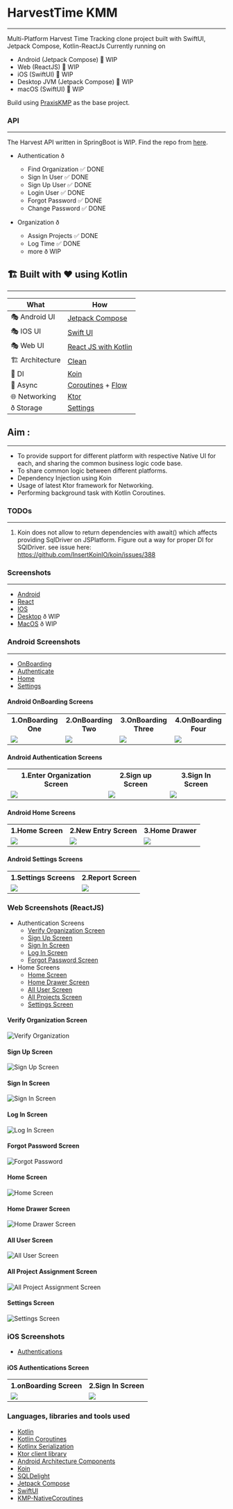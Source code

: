 # HarvestTime KMM
--------------------
Multi-Platform Harvest Time Tracking clone project built with SwiftUI, Jetpack Compose,
Kotlin-ReactJs Currently running on

* Android (Jetpack Compose) 🚧 WIP
* Web (ReactJS) 🚧 WIP
* iOS (SwiftUI) 🚧 WIP
* Desktop JVM (Jetpack Compose) 🚧 WIP
* macOS (SwiftUI) 🚧 WIP

Build using [PraxisKMP](https://github.com/mutualmobile/PraxisKMP) as the base project.

### API
-----------
The Harvest API written in SpringBoot is WIP. Find the repo
from [here](https://github.com/mutualmobile/HarvestAPISpring).

- Authentication ð
    - Find Organization ✅ DONE
    - Sign In User ✅ DONE
    - Sign Up User ✅ DONE
    - Login User ✅ DONE
    - Forgot Password ✅ DONE
    - Change Password ✅ DONE

- Organization ð
    - Assign Projects ✅ DONE
    - Log Time ✅ DONE
    - more ð WIP

## 🏗️️ Built with ❤️ using Kotlin
--------------------------------------

| What            | How                        |
|----------------	|------------------------------	|
| 🎭 Android UI   | [Jetpack Compose](https://developer.android.com/jetpack/compose)                |
| 🎭 IOS UI   | [Swift UI](https://developer.apple.com/documentation/swiftui/)                |
| 🎭 Web UI   | [React JS with Kotlin](https://play.kotlinlang.org/hands-on/Building%20Web%20Applications%20with%20React%20and%20Kotlin%20JS/01_Introduction)                |
| 🏗 Architecture    | [Clean](https://blog.cleancoder.com/uncle-bob/2012/08/13/the-clean-architecture.html)                            |
| 💉 DI                | [Koin](https://insert-koin.io/)                        |
| 🌊 Async            | [Coroutines](https://kotlinlang.org/docs/coroutines-overview.html) + [Flow](https://kotlin.github.io/kotlinx.coroutines/kotlinx-coroutines-core/kotlinx.coroutines.flow/-flow/)                |
| 🌐 Networking        | [Ktor](https://ktor.io/)                        |
| ð Storage       | [Settings](https://github.com/russhwolf/multiplatform-settings)                        |

## Aim :
------------------

- To provide support for different platform with respective Native UI for each, and sharing the
  common business logic code base.
- To share common logic between different platforms.
- Dependency Injection using Koin
- Usage of latest Ktor framework for Networking.
- Performing background task with Kotlin Coroutines.

### TODOs
---------------

1. Koin does not allow to return dependencies with await() which affects providing SqlDriver on
   JSPlatform. Figure out a way for proper DI for SQlDriver. see issue
   here: https://github.com/InsertKoinIO/koin/issues/388

### Screenshots
-------------------------

- [Android](#-android-screenshots)
- [React](#web-screenshots-reactjs)
- [IOS]()
- [Desktop]() ð WIP
- [MacOS]() ð WIP

### Android Screenshots
---------------------

- [OnBoarding](#android-onboarding-screens)
- [Authenticate](#android-authentication-screens)
- [Home](#android-home-screens)
- [Settings](#android-settings-screens)

#### Android OnBoarding Screens

<table style="width:100%">
  <tr>
    <th>1.OnBoarding One</th>
    <th>2.OnBoarding Two</th> 
    <th>3.OnBoarding Three</th>
    <th>4.OnBoarding Four</th> 
  </tr>
  <tr>
    <td><img src = "art/android_screenshots/android_onboarding_one.png" /></td> 
    <td><img src = "art/android_screenshots/android_onboarding_two.png" /></td>
    <td><img src = "art/android_screenshots/android_onboarding_three.png" /></td> 
    <td><img src = "art/android_screenshots/android_onboarding_four.pngg" /></td>
  </tr>
</table>

#### Android Authentication Screens

<table style="width:100%">
  <tr>
    <th>1.Enter Organization Screen</th>
    <th>2.Sign up Screen</th> 
    <th>3.Sign In Screen</th>
  </tr>
  <tr>
    <td><img src = "art/android_screenshots/android_enter_org_screen.png" /></td> 
    <td><img src = "art/android_screenshots/android_sign_up.png" /></td>
    <td><img src = "art/android_screenshots/android_harvest_sign_in.png" /></td> 
  </tr>
</table>

#### Android Home Screens

<table style="width:100%">
  <tr>
    <th>1.Home Screen</th>
    <th>2.New Entry Screen</th> 
     <th>3.Home Drawer</th>
  </tr>
  <tr>
    <td><img src = "art/android_screenshots/android_home_screen.png" /></td> 
    <td><img src = "art/android_screenshots/android_new_entry_screen.png" /></td>
    <td><img src = "art/android_screenshots/android_home_drawer.png" /></td> 
  </tr>
</table>

#### Android Settings Screens

<table style="width:100%">
  <tr>
    <th>1.Settings Screens</th>
    <th>2.Report Screen</th> 
  </tr>
  <tr>
    <td><img src = "art/android_screenshots/android_setting_screen.png" /></td> 
    <td><img src = "art/android_screenshots/android_report_screen.png" /></td>
  </tr>
</table>

### Web Screenshots (ReactJS)
- Authentication Screens
  - [Verify Organization Screen](#verify-organization-screen)
  - [Sign Up Screen](#sign-up-screen)
  - [Sign In Screen](#sign-in-screen) 
  - [Log In Screen](#log-in-screen) 
  - [Forgot Password Screen](#forgot-password-screen) 
- Home Screens
  - [Home Screen](#home-screen) 
  - [Home Drawer Screen](#home-drawer-screen) 
  - [All User Screen](#all-user-screen) 
  - [All Projects Screen](#all-project-screen)
  - [Settings Screen](#settings-screen)

#### Verify Organization Screen
![Verify Organization](art/react/web_enter_org_screen.png)

#### Sign Up Screen
![Sign Up Screen](art/react/web_sign_up_screen.png)

#### Sign In Screen
![Sign In Screen](art/react/web_sign_in_form.png)

#### Log In Screen
![Log In Screen](art/react/web_login_screen.png)

#### Forgot Password Screen
![Forgot Password](art/react/web_forgot_password_screen.png)

#### Home Screen
![Home Screen](art/react/web_home_Screen.png)

#### Home Drawer Screen
![Home Drawer Screen](art/react/web_drawer_screen.png)

#### All User Screen
![All User Screen](art/react/web_all_users.png)

#### All Project Assignment Screen
![All Project Assignment Screen](art/react/web_project_assignments_screen.png)

#### Settings Screen
![Settings Screen](art/react/web_settings_screen.png)


### iOS Screenshots

- [Authentications](#ios-authentications-screen)

#### iOS Authentications Screen

<table style="width:100%">
  <tr>
    <th>1.onBoarding Screen</th>
    <th>2.Sign In Screen</th> 
  </tr>
  <tr>
    <td><img src = "art/ios/ios_onBoarding_one.png" /></td> 
    <td><img src = "art/ios/ios_sign_in.jpg" /></td>
  </tr>
</table>


### Languages, libraries and tools used

* [Kotlin](https://kotlinlang.org/)
* [Kotlin Coroutines](https://kotlinlang.org/docs/reference/coroutines-overview.html)
* [Kotlinx Serialization](https://github.com/Kotlin/kotlinx.serialization)
* [Ktor client library](https://github.com/ktorio/ktor)
* [Android Architecture Components](https://developer.android.com/topic/libraries/architecture/index.html)
* [Koin](https://github.com/InsertKoinIO/koin)
* [SQLDelight](https://github.com/cashapp/sqldelight)
* [Jetpack Compose](https://developer.android.com/jetpack/compose)
* [SwiftUI](https://developer.apple.com/documentation/swiftui)
* [KMP-NativeCoroutines](https://github.com/rickclephas/KMP-NativeCoroutines)